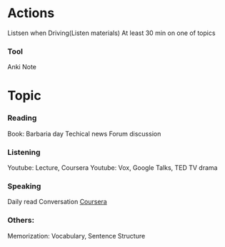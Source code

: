 # Actions
Listsen when Driving(Listen materials)
At least 30 min on one of topics

### Tool
Anki
Note

# Topic
### Reading
  Book: Barbaria day
  Techical news
  Forum discussion
  
### Listening
  Youtube: Lecture, Coursera
  Youtube: Vox, Google Talks, TED
  TV drama
### Speaking
  Daily read
  Conversation
  [Coursera](https://www.coursera.org/learn/business-english-meetings/home/welcome)
  
### Others:
  Memorization: Vocabulary, Sentence Structure
